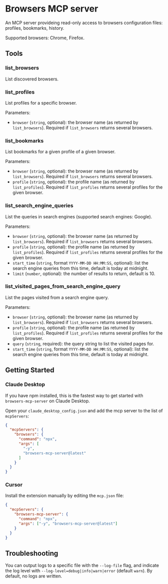 # Browsers MCP server

An MCP server provideing read-only access to browsers configuration files: profiles, bookmarks, history.

Supported browsers: Chrome, Firefox.

## Tools

### list_browsers

List discovered browsers.

### list_profiles

List profiles for a specific browser.

Parameters: 
- `browser` (`string`, optional): the browser name (as returned by `list_browsers`). Required if `list_browsers` returns several browsers.

### list_bookmarks

List bookmarks for a given profile of a given browser.

Parameters:
- `browser` (`string`, optional): the browser name (as returned by `list_browsers`). Required if `list_browsers` returns several browsers.
- `profile` (`string`, optional): the profile name (as returned by `list_profiles`). Required if `list_profiles` returns several profiles for the given browser.

### list_search_engine_queries

List the queries in search engines (supported search engines: Google).

Parameters:
- `browser` (`string`, optional): the browser name (as returned by `list_browsers`). Required if `list_browsers` returns several browsers.
- `profile` (`string`, optional): the profile name (as returned by `list_profiles`). Required if `list_profiles` returns several profiles for the given browser.
- `start_time` (`string`, format `YYYY-MM-DD HH:MM:SS`, optional): list the search engine queries from this time, default is today at midnight.
- `limit` (`number`, optional): the number of results to return, default is 10.

### list_visited_pages_from_search_engine_query

List the pages visited from a search engine query.

Parameters:
- `browser` (`string`, optional): the browser name (as returned by `list_browsers`). Required if `list_browsers` returns several browsers.
- `profile` (`string`, optional): the profile name (as returned by `list_profiles`). Required if `list_profiles` returns several profiles for the given browser.
- `query` (`string`, required): the query string to list the visited pages for.
- `start_time` (`string`, format `YYYY-MM-DD HH:MM:SS`, optional): list the search engine queries from this time, default is today at midnight.


## Getting Started


### Claude Desktop

If you have npm installed, this is the fastest way to get started with `browsers-mcp-server` on Claude Desktop.

Open your `claude_desktop_config.json` and add the mcp server to the list of `mcpServers`:
``` json
{
  "mcpServers": {
    "browsers": {
      "command": "npx",
      "args": [
        "-y",
        "browsers-mcp-server@latest"
      ]
    }
  }
}
```


### Cursor

Install the extension manually by editing the `mcp.json` file:

```json
{
  "mcpServers": {
    "browsers-mcp-server": {
      "command": "npx",
      "args": ["-y", "browsers-mcp-server@latest"]
    }
  }
}
```

## Troubleshooting

You can output logs to a specific file with the `--log-file` flag, and indicate the log level with `--log-level=debug|info|warn|error` (default `warn`). By default, no logs are written.

